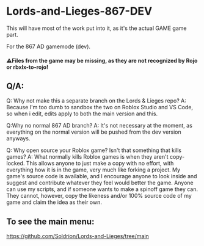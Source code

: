 # Lords-and-Lieges-867-DEV

This will have most of the work put into it, as it's the actual GAME game part.

For the 867 AD gamemode (dev).

#### ⚠️Files from the game may be missing, as they are not recognized by Rojo or rbxlx-to-rojo!

## Q/A:

Q: Why not make this a separate branch on the Lords & Lieges repo? 
A: Because I'm too dumb to sandbox the two on Roblox Studio and VS Code, so when i edit, edits apply to both the main version and this.

Q:Why no normal 867 AD branch? 
A: It's not necessary at the moment, as everything on the normal version will be pushed from the dev version anyways.

Q: Why open source your Roblox game? Isn't that something that kills games?
A: What normally kills Roblox games is when they aren't copy-locked. This allows anyone to just make a copy with no effort, with everything how it is in the game, very much like forking a project.
My game's source code is available, and I encourage anyone to look inside and suggest and contribute whatever they feel would better the game. 
Anyone can use my scripts, and if someone wants to make a spinoff game they can. They cannot, however, copy the likeness and/or 100% source code of my game and claim the idea as their own.


## To see the main menu:
https://github.com/Soldrion/Lords-and-Lieges/tree/main 

